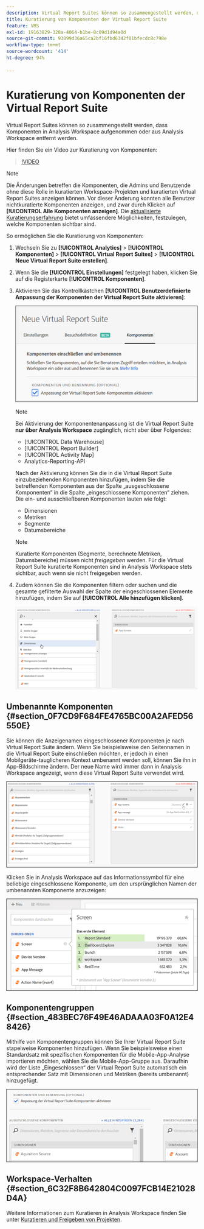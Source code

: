 ```yaml
---
description: Virtual Report Suites können so zusammengestellt werden, dass Komponenten in Analysis Workspace aufgenommen oder aus Analysis Workspace entfernt werden.
title: Kuratierung von Komponenten der Virtual Report Suite
feature: VRS
exl-id: 19163829-328a-4064-b1be-8c09d1d94a0d
source-git-commit: 93099d36a65ca2bf16fbd6342f01bfecdc8c798e
workflow-type: tm+mt
source-wordcount: '414'
ht-degree: 94%

---
```


# Kuratierung von Komponenten der Virtual Report Suite

Virtual Report Suites können so zusammengestellt werden, dass Komponenten in Analysis Workspace aufgenommen oder aus Analysis Workspace entfernt werden.

Hier finden Sie ein Video zur Kuratierung von Komponenten:

>[!VIDEO](https://video.tv.adobe.com/v/23544/?quality=12)

>[!NOTE]
>
>Die Änderungen betreffen die Komponenten, die Admins und Benutzende ohne diese Rolle in kuratierten Workspace-Projekten und kuratierten Virtual Report Suites anzeigen können. Vor dieser Änderung konnten alle Benutzer nichtkuratierte Komponenten anzeigen, und zwar durch Klicken auf **[!UICONTROL Alle Komponenten anzeigen]**. Die [aktualisierte Kuratierungserfahrung](/help/analyze/analysis-workspace/curate-share/curate.md) bietet umfassendere Möglichkeiten, festzulegen, welche Komponenten sichtbar sind.

So ermöglichen Sie die Kuratierung von Komponenten:

1. Wechseln Sie zu **[!UICONTROL Analytics]** > **[!UICONTROL Komponenten]** > **[!UICONTROL Virtual Report Suites]** > **[!UICONTROL Neue Virtual Report Suite erstellen]**.
1. Wenn Sie die **[!UICONTROL Einstellungen]** festgelegt haben, klicken Sie auf die Registerkarte **[!UICONTROL Komponenten]**.

1. Aktivieren Sie das Kontrollkästchen **[!UICONTROL Benutzerdefinierte Anpassung der Komponenten der Virtual Report Suite aktivieren]**:

   ![](assets/vrs-enable.png)

   >[!NOTE]
   >
   >Bei Aktivierung der Komponentenanpassung ist die Virtual Report Suite **nur über Analysis Workspace** zugänglich, nicht aber über Folgendes:
   >
   >* [!UICONTROL Data Warehouse]
   >* [!UICONTROL Report Builder]
   >* [!UICONTROL Activity Map]
   >* Analytics-Reporting-API

   Nach der Aktivierung können Sie die in die Virtual Report Suite einzubeziehenden Komponenten hinzufügen, indem Sie die betreffenden Komponenten aus der Spalte „ausgeschlossene Komponenten“ in die Spalte „eingeschlossene Komponenten“ ziehen. Die ein- und ausschließbaren Komponenten lauten wie folgt:

   * Dimensionen
   * Metriken
   * Segmente
   * Datumsbereiche

   >[!NOTE]
   >
   >Kuratierte Komponenten (Segmente, berechnete Metriken, Datumsbereiche) müssen nicht *freigegeben* werden. Für die Virtual Report Suite kuratierte Komponenten sind in Analysis Workspace stets sichtbar, auch wenn sie nicht freigegeben werden.

1. Zudem können Sie die Komponenten filtern oder suchen und die gesamte gefilterte Auswahl der Spalte der eingeschlossenen Elemente hinzufügen, indem Sie auf **[!UICONTROL Alle hinzufügen klicken]**.

   ![](assets/vrs-add-all.png)

## Umbenannte Komponenten {#section_0F7CD9F684FE4765BC00A2AFED56550E}

Sie können die Anzeigenamen eingeschlossener Komponenten je nach Virtual Report Suite ändern. Wenn Sie beispielsweise den Seitennamen in die Virtual Report Suite einschließen möchten, er jedoch in einen Mobilgeräte-tauglicheren Kontext umbenannt werden soll, können Sie ihn in App-Bildschirme ändern. Der neue Name wird immer dann in Analysis Workspace angezeigt, wenn diese Virtual Report Suite verwendet wird.

![](assets/vrs-rename-component.png)

Klicken Sie in Analysis Workspace auf das Informationssymbol für eine beliebige eingeschlossene Komponente, um den ursprünglichen Namen der umbenannten Komponente anzuzeigen:

![](assets/vrs-aw-renamed.png)

## Komponentengruppen {#section_483BEC76F49E46ADAAA03F0A12E48426}

Mithilfe von Komponentengruppen können Sie Ihrer Virtual Report Suite stapelweise Komponenten hinzufügen. Wenn Sie beispielsweise einen Standardsatz mit spezifischen Komponenten für die Mobile-App-Analyse importieren möchten, wählen Sie die Mobile-App-Gruppe aus. Daraufhin wird der Liste „Eingeschlossen“ der Virtual Report Suite automatisch ein entsprechender Satz mit Dimensionen und Metriken (bereits umbenannt) hinzugefügt.

![](assets/vrs-comp-grp.png)

## Workspace-Verhalten {#section_6C32F8B642804C0097FCB14E21028D4A}

Weitere Informationen zum Kuratieren in Analysis Workspace finden Sie unter [Kuratieren und Freigeben von Projekten](https://experienceleague.adobe.com/docs/analytics/analyze/analysis-workspace/curate-share/curate.html?lang=de).
